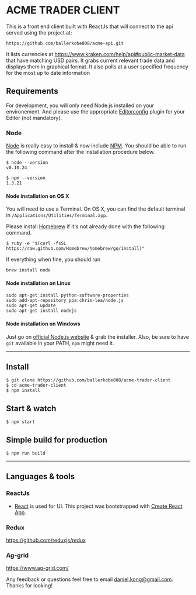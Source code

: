 
# ACME TRADER CLIENT

This is a front end client built with ReactJs that will connect to the api served using the project at:
    
    https://github.com/ballerkobe808/acme-api.git

It lists currencies at https://www.kraken.com/help/api#public-market-data that have matching USD pairs.
It grabs current relevant trade data and displays them in graphical format. It also polls at a user specified frequency for the most up to date information   


## Requirements

For development, you will only need Node.js installed on your environement.
And please use the appropriate [Editorconfig](http://editorconfig.org/) plugin for your Editor (not mandatory).

### Node

[Node](http://nodejs.org/) is really easy to install & now include [NPM](https://npmjs.org/).
You should be able to run the following command after the installation procedure
below.

    $ node --version
    v0.10.24

    $ npm --version
    1.3.21

#### Node installation on OS X

You will need to use a Terminal. On OS X, you can find the default terminal in
`/Applications/Utilities/Terminal.app`.

Please install [Homebrew](http://brew.sh/) if it's not already done with the following command.

    $ ruby -e "$(curl -fsSL https://raw.github.com/Homebrew/homebrew/go/install)"

If everything when fine, you should run

    brew install node

#### Node installation on Linux

    sudo apt-get install python-software-properties
    sudo add-apt-repository ppa:chris-lea/node.js
    sudo apt-get update
    sudo apt-get install nodejs

#### Node installation on Windows

Just go on [official Node.js website](http://nodejs.org/) & grab the installer.
Also, be sure to have `git` available in your PATH, `npm` might need it.

---

## Install

    $ git clone https://github.com/ballerkobe808/acme-trader-client
    $ cd acme-trader-client
    $ npm install


## Start & watch

    $ npm start


## Simple build for production

    $ npm run build



---

## Languages & tools

### ReactJs

- [React](http://facebook.github.io/react) is used for UI.
This project was bootstrapped with [Create React App](https://github.com/facebookincubator/create-react-app).

### Redux

https://github.com/reduxjs/redux

### Ag-grid

https://www.ag-grid.com/



Any feedback or questions feel free to email daniel.kong@gmail.com. Thanks for looking!

